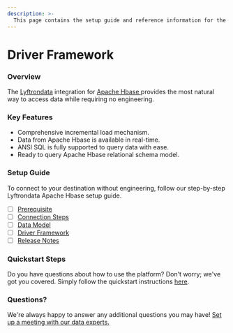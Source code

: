 ```yaml
---
description: >-
  This page contains the setup guide and reference information for the Apache Hbase source connector.
---
```


# Driver Framework

### Overview

The [Lyftrondata](https://www.lyftrondata.com/) integration for [Apache Hbase](https://www.lyftrondata.com/integration/apache-hbase/)[ ](https://www.lyftrondata.com/integration/apache-hbase/)provides the most natural way to access data while requiring no engineering.

### Key Features

* Comprehensive incremental load mechanism.
* Data from Apache Hbase is available in real-time.&#x20;
* ANSI SQL is fully supported to query data with ease.
* Ready to query Apache Hbase relational schema model.

### Setup Guide

To connect to your destination without engineering, follow our step-by-step Lyftrondata Apache Hbase setup guide.

* [ ] [Prerequisite](../../technology-analytics/apache-hbase/prerequisite.md)
* [ ] [Connection Steps](../../technology-analytics/apache-hbase/connection-steps.md)
* [ ] [Data Model](../../technology-analytics/apache-hbase/data-model/)
* [ ] [Driver Framework](../../technology-analytics/apache-hbase/driver-framework/)
* [ ] [Release Notes](../../technology-analytics/apache-hbase/release-notes.md)

### Quickstart Steps

Do you have questions about how to use the platform? Don't worry; we've got you covered. Simply follow the quickstart instructions [here](../../../quickstart-steps.md).

### Questions? <a href="#questions" id="questions"></a>

We're always happy to answer any additional questions you may have! [Set up a meeting with our data experts.](https://www.lyftrondata.com/book-a-meeting/)


